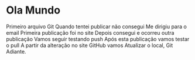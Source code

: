 # Ola Mundo
 Primeiro arquivo Git
Quando tentei publicar não consegui
Me dirigiu para o email
Primeira publicação foi no site
Depois consegui e ocorreu outra publicação
Vamos seguir testando push
Após esta publicação vamos testar o pull
A partir da alteração no site GitHub vamos
Atualizar o local, Git
Adiante.
